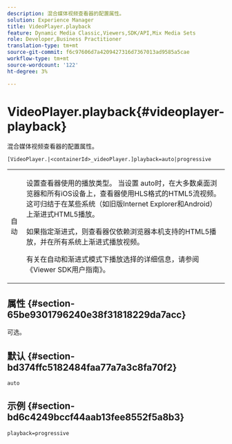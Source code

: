 ```yaml
---
description: 混合媒体视频查看器的配置属性。
solution: Experience Manager
title: VideoPlayer.playback
feature: Dynamic Media Classic,Viewers,SDK/API,Mix Media Sets
role: Developer,Business Practitioner
translation-type: tm+mt
source-git-commit: f6c97606d7a4209427316d7367013ad9585a5cae
workflow-type: tm+mt
source-wordcount: '122'
ht-degree: 3%

---
```



# VideoPlayer.playback{#videoplayer-playback}

混合媒体视频查看器的配置属性。

`[VideoPlayer.|<containerId>_videoPlayer.]playback=auto|progressive`

<table id="table_27B4B2DDD44D4D1CB46DD1906A92B2FD"> 
 <tbody> 
  <tr> 
   <td colname="col1"> <p> <span class="codeph"> 自动</span> </p> </td> 
   <td colname="col2"> <p> 设置查看器使用的播放类型。 当设置<span class="codeph"> auto</span>时，在大多数桌面浏览器和所有iOS设备上，查看器使用HLS格式的HTML5流视频。 这可归结于在某些系统（如旧版Internet Explorer和Android）上渐进式HTML5播放。 </p> <p>如果指定<span class="codeph">渐进式</span>，则查看器仅依赖浏览器本机支持的HTML5播放，并在所有系统上渐进式播放视频。 </p> <p>有关在自动和渐进式模式下播放选择的详细信息，请参阅《Viewer SDK用户指南》。 </p> </td> 
  </tr> 
 </tbody> 
</table>

## 属性 {#section-65be9301796240e38f31818229da7acc}

可选。

## 默认 {#section-bd374ffc5182484faa77a7a3c8fa70f2}

`auto`

## 示例 {#section-bd6c4249bccf44aab13fee8552f5a8b3}

`playback=progressive`
